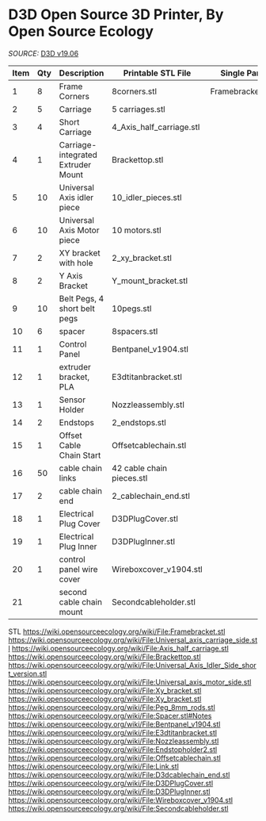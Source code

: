 # D3D Open Source 3D Printer, By Open Source Ecology

*SOURCE:* [D3D v19.06](https://wiki.opensourceecology.org/wiki/D3D_v19.06)


|Item|Qty|Description                       |Printable STL File       |Single Part|
|----|---|----------------------------------|-------------------------|-----------|
|1   |  8|Frame Corners                     |8corners.stl             |Framebracket.stl|
|2	 |  5|Carriage                          |5 carriages.stl          |
|3	 |  4|Short Carriage                    |4_Axis_half_carriage.stl |
|4	 |  1|Carriage-integrated Extruder Mount|Brackettop.stl           |
|5	 | 10|Universal Axis idler piece        |10_idler_pieces.stl      |
|6	 | 10|Universal Axis Motor piece        |10 motors.stl            |
|7	 |  2|XY bracket with hole              | 2_xy_bracket.stl        |
|8	 |  2|Y Axis Bracket                    |Y_mount_bracket.stl      |
|9	 | 10|Belt Pegs, 4 short belt pegs      |10pegs.stl               |
|10  |  6|spacer                            |8spacers.stl             |
|11  |  1|Control Panel                     |Bentpanel_v1904.stl      |
|12  |  1|extruder bracket, PLA             |E3dtitanbracket.stl      |
|13  |  1|Sensor Holder                     |Nozzleassembly.stl       |
|14  |  2|Endstops                          |2_endstops.stl           |
|15  |  1|Offset Cable Chain Start          |Offsetcablechain.stl     |
|16  | 50|cable chain links                 |42 cable chain pieces.stl|
|17  |  2|cable chain end                   |2_cablechain_end.stl     |
|18  |  1|Electrical Plug Cover             |D3DPlugCover.stl         |
|19  |  1|Electrical Plug Inner             |D3DPlugInner.stl         |
|20  |  1|control panel wire cover          |Wireboxcover_v1904.stl   |
|21  |	 |second cable chain mount          |Secondcableholder.stl    |


STL
https://wiki.opensourceecology.org/wiki/File:Framebracket.stl
https://wiki.opensourceecology.org/wiki/File:Universal_axis_carriage_side.stl
https://wiki.opensourceecology.org/wiki/File:Axis_half_carriage.stl
https://wiki.opensourceecology.org/wiki/File:Brackettop.stl
https://wiki.opensourceecology.org/wiki/File:Universal_Axis_Idler_Side_short_version.stl
https://wiki.opensourceecology.org/wiki/File:Universal_axis_motor_side.stl
https://wiki.opensourceecology.org/wiki/File:Xy_bracket.stl
https://wiki.opensourceecology.org/wiki/File:Xy_bracket.stl
https://wiki.opensourceecology.org/wiki/File:Peg_8mm_rods.stl
https://wiki.opensourceecology.org/wiki/File:Spacer.stl#Notes
https://wiki.opensourceecology.org/wiki/File:Bentpanel_v1904.stl
https://wiki.opensourceecology.org/wiki/File:E3dtitanbracket.stl
https://wiki.opensourceecology.org/wiki/File:Nozzleassembly.stl
https://wiki.opensourceecology.org/wiki/File:Endstopholder2.stl
https://wiki.opensourceecology.org/wiki/File:Offsetcablechain.stl
https://wiki.opensourceecology.org/wiki/File:Link.stl
https://wiki.opensourceecology.org/wiki/File:D3dcablechain_end.stl
https://wiki.opensourceecology.org/wiki/File:D3DPlugCover.stl
https://wiki.opensourceecology.org/wiki/File:D3DPlugInner.stl
https://wiki.opensourceecology.org/wiki/File:Wireboxcover_v1904.stl
https://wiki.opensourceecology.org/wiki/File:Secondcableholder.stl
